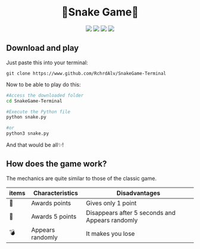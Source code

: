 <center><h1>🐍Snake Game🐍</h1></center>


<p align="center">
    <img src="https://img.shields.io/badge/-Python-success?logo=python&logoColor=ffffff&labelColor=success&color=white" >
    <img src="https://img.shields.io/badge/-Atari%20Game-success?logo=Atari&logoColor=ffffff&labelColor=success&color=white" >
    <img src="https://img.shields.io/badge/-Linux-success?logo=Linux&logoColor=ffffff&labelColor=success&color=white" >
    <img src="https://img.shields.io/badge/-Android-success?logo=Android&logoColor=ffffff&labelColor=success&color=white" >
</p>


## Download and play

Just paste this into your terminal:
```
git clone https://www.github.com/RchrdAlv/SnakeGame-Terminal
```

Now to be able to play do this:
```bash
#Access the downloaded folder
cd SnakeGame-Terminal

#Execute the Python file
python snake.py

#or
python3 snake.py
```
And that would be all✨!

## How does the game work?
The mechanics are quite similar to those of the classic game.

| items | Characteristics | Disadvantages |
|----------|----------|----------|
| 🍏 | Awards points | Gives only 1 point |
| 🍐 | Awards 5 points | Disappears after 5 seconds and Appears randomly |
| 💣 | Appears randomly | It makes you lose |

